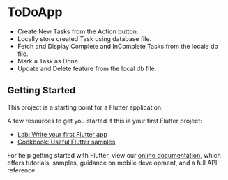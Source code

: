 # ToDoApp


<ul>
<li>Create New Tasks from the Action button.</li>
<li>Locally store created Task using database file.</li>
<li>Fetch and Display Complete and InComplete Tasks from the locale db file.</li>
<li>Mark a Task as Done.</li>
<li>Update and Delete feature from the local db file.</li>
</ul>


## Getting Started

This project is a starting point for a Flutter application.

A few resources to get you started if this is your first Flutter project:

- [Lab: Write your first Flutter app](https://flutter.dev/docs/get-started/codelab)
- [Cookbook: Useful Flutter samples](https://flutter.dev/docs/cookbook)

For help getting started with Flutter, view our
[online documentation](https://flutter.dev/docs), which offers tutorials,
samples, guidance on mobile development, and a full API reference.
